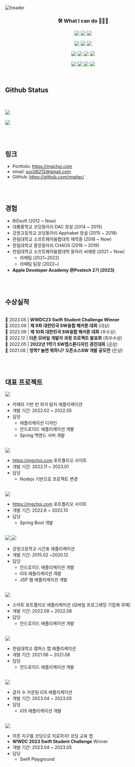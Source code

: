 ![header](https://capsule-render.vercel.app/api?type=waving&color=33691e&height=300&section=header&text=Myung%20Geun%20Choi&fontSize=64&fontColor=c5e1a5&animtaion=fadeIn)

<h3 align="center">🛠 What I can do 👨🏻‍💻</h3>
<p align="center">
  <a href="https://www.apple.com/ios"><img src="https://img.shields.io/badge/iOS-000000?style=flat&logo=iOS&logoColor=white" /></a>
  <a href="https://developer.apple.com/kr/swift/"><img src="https://img.shields.io/badge/Swift-FA7343?style=flat&logo=Swift&logoColor=white" /></a>
  <a href="https://developer.apple.com/kr/xcode/swiftui/"><img src="https://img.shields.io/badge/SwiftUI-0D96F6?style=flat&logo=Swift&logoColor=black"/></a>
</p>
<p align="center">
  <a href="https://developer.android.com"><img src="https://img.shields.io/badge/Android-3DDC84?style=flat&logo=Android&logoColor=white" /></a>
  <a href="https://kotlinlang.org"><img src="https://img.shields.io/badge/Kotlin-7F52FF?style=flat&logo=Kotlin&logoColor=white" /></a>
  <a href="https://java.com"><img src="https://img.shields.io/badge/Java-007396?style=flat&logo=Java&logoColor=white" /></a>
</p>
<p align="center">
  <img src="https://img.shields.io/badge/C-A8B9CC?style=flat&logo=C&logoColor=white" />
  <img src="https://img.shields.io/badge/C%2B%2B-00599C?style=flat&logo=C%2B%2B&logoColor=white" />
  <a href="https://unity.com"><img src="https://img.shields.io/badge/Unity-000000?style=flat&logo=Unity&logoColor=white" /></a>
  <a href="https://flutter.dev"><img src="https://img.shields.io/badge/Flutter-02569B?style=flat&logo=Flutter&logoColor=white" /></a>
</p>
<p align="center">
  <img src="https://img.shields.io/badge/CSS3-1572B6?style=flat&logo=CSS3&logoColor=white" />
  <img src="https://img.shields.io/badge/JavaScript-F7DF1E?style=flat&logo=JavaScript&logoColor=white" />
  <img src="https://img.shields.io/badge/Node.js-339933?style=flat&logo=Node.js&logoColor=white" />
  <img src="https://img.shields.io/badge/MySQL-4479A1?style=flat&logo=MySQL&logoColor=white" />
</p>


<br>

## Github Status
<br><br>
<a href="https://github.com/mgdgc">
    <img src="https://github-readme-stats.vercel.app/api?username=mgdgc&count_private=true&show_icons=true"/>
  </a>
  <br><br>
  <a href="https://github.com/mgdgc">
    <img src="https://github-readme-stats.vercel.app/api/top-langs/?username=mgdgc&layout=compact&hide=javascript,html,scss" />
  </a>


<br><br>
## 링크
* Portfolio: <https://mgchoi.com>
* email: [soc06212@gmail.com](mailto:soc06212@gmail.com)
* GitHub: <https://github.com/mgdgc/>
  

<br><br>

## 경험
  * RiDsoft (2012 ~ Now)
  * 대룡중학교 코딩동아리 DAC 창설 (2014 ~ 2015)
  * 강원고등학교 코딩동아리 Apphabet 창설 (2015 ~ 2018)
  * 한림대학교 소프트웨어융합대학 재학중 (2018 ~ Now)
  * 한림대학교 중앙동아리 CHAOS (2018 ~ 2019)
  * 한림대학교 소프트웨어융합대학 동아리 씨애랑 (2021 ~ Now)
    * 라떼팀 (2021~2022)
    * 라떼팀 팀장 (2022~)
  * **Apple Developer Academy @Postech 2기 (2023)**

<br><br>

## 수상실적

<br>🏅 2023.05 | **WWDC23 Swift Student Challenge Winner**
<br>🥇 2022.09 | **제 9회 대한민국 SW융합 해커톤 대회** (대상)
<br>🥈 2022.09 | **제 10회 대한민국 SW융합 해커톤 대회** (우수상)
<br>🥇 2022.12 | **더존 모바일 개발자 과정 프로젝트 발표회** (최우수상)
<br>🥈 2022.05 | **2022년 1학기 SW캡스톤디자인 경진대회** (금상)
<br>🥈 2021.08 | **방학? 놀면 뭐하니? 오픈소스SW 개발 공모전** (은상)


<br><br>

## 대표 프로젝트

<a href="https://github.com/mgdgc/deepseat">
  <img src="https://github-readme-stats.vercel.app/api/pin/?username=mgdgc&repo=deepseat" />
</a>

* 카메라 기반 빈 좌석 탐지 애플리케이션
* 개발 기간: 2022.02 ~ 2022.05
* 담당
  * 애플리케이션 디자인
  * 안드로이드 애플리케이션 개발
  * Spring 백엔드 서버 개발

<br>

<a href="https://github.com/mgdgc/mgchoi-com">
  <img src="https://github-readme-stats.vercel.app/api/pin/?username=mgdgc&repo=mgchoi-com" />
</a>

* <https://mgchoi.com> 포트폴리오 사이트
* 개발 기간: 2022.11 ~ 2023.01
* 담당
  * Nodejs 기반으로 프로젝트 변경

<br>

<a href="https://github.com/mgdgc/old-mgchoi-com">
  <img src="https://github-readme-stats.vercel.app/api/pin/?username=mgdgc&repo=old-mgchoi-com" />
</a>

* <https://mgchoi.com> 포트폴리오 사이트
* 개발 기간: 2022.6 ~ 2022.10
* 담당
  * Spring Boot 개발
  
<br>

<a href="https://github.com/mgdgc/kanggo-pocket-android">
  <img src="https://github-readme-stats.vercel.app/api/pin/?username=mgdgc&repo=kanggo-pocket-android" />
</a>
<a href="https://github.com/mgdgc/kanggo-pocket-ios">
  <img src="https://github-readme-stats.vercel.app/api/pin/?username=mgdgc&repo=kanggo-pocket-ios" />
</a>

* 강원고등학교 시간표 애플리케이션
* 개발 기간: 2015.02 ~2020.12
* 담당
  * 안드로이드 애플리케이션 개발
  * iOS 애플리케이션 개발
  * JSP 웹 애플리케이션 개발
  
<br>
<a href="https://github.com/mgdgc/smart-portfolio-android">
  <img src="https://github-readme-stats.vercel.app/api/pin/?username=mgdgc&repo=smart-portfolio-android" />
</a>

* 스마트 포트폴리오 애플리케이션 (모바일 프로그래밍 기업체 과제)
* 개발 기간: 2022.08 ~ 2022.08
* 담당
  * 안드로이드 애플리케이션 개발
  
<br>
<a href="https://github.com/mgdgc/hallym-map">
  <img src="https://github-readme-stats.vercel.app/api/pin/?username=mgdgc&repo=hallym-map" />
</a>

* 한림대학교 캠퍼스 맵 애플리케이션
* 개발 기간: 2021.06 ~ 2021.08
* 담당
  * 안드로이드 애플리케이션 개발
  
<br>
<a href="https://github.com/mgdgc/word-counter-2">
  <img src="https://github-readme-stats.vercel.app/api/pin/?username=mgdgc&repo=word-counter-2" />
</a>

* 글자 수 카운팅 iOS 애플리케이션
* 개발 기간: 2023.04 ~ 2023.05
* 담당
  * iOS 애플리케이션 개발
  
<br>

<a href="https://github.com/mgdgc/earth-debugger">
  <img src="https://github-readme-stats.vercel.app/api/pin/?username=mgdgc&repo=earth-debugger" />
</a>

* 아픈 지구를 코딩으로 치료하자! 코딩 교육 앱
* **WWDC 2023 Swift Student Challenge** Winner
* 개발 기간: 2023.04 ~ 2023.05
* 담당
  * Swift Playground
  
<br>

